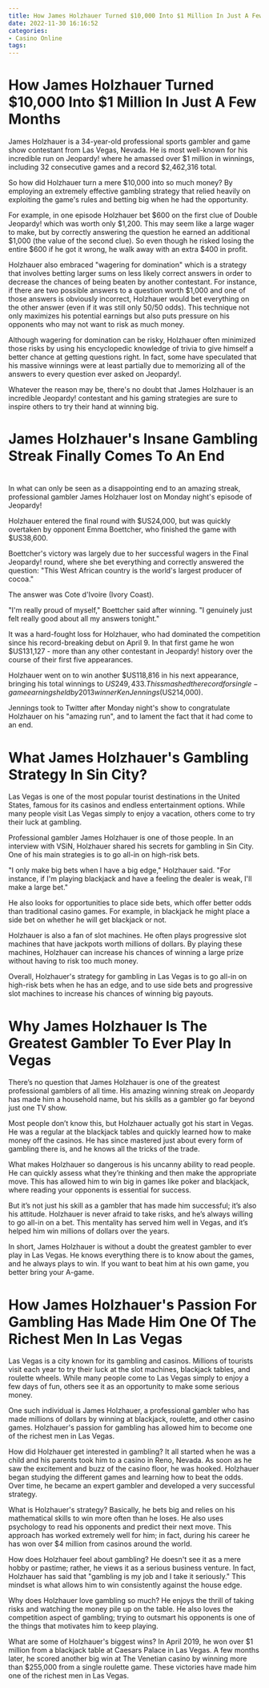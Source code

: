 ```yaml
---
title: How James Holzhauer Turned $10,000 Into $1 Million In Just A Few Months
date: 2022-11-30 16:16:52
categories:
- Casino Online
tags:
---
```



#  How James Holzhauer Turned $10,000 Into $1 Million In Just A Few Months

James Holzhauer is a 34-year-old professional sports gambler and game show contestant from Las Vegas, Nevada. He is most well-known for his incredible run on Jeopardy! where he amassed over $1 million in winnings, including 32 consecutive games and a record $2,462,316 total.

So how did Holzhauer turn a mere $10,000 into so much money? By employing an extremely effective gambling strategy that relied heavily on exploiting the game's rules and betting big when he had the opportunity.

For example, in one episode Holzhauer bet $600 on the first clue of Double Jeopardy! which was worth only $1,200. This may seem like a large wager to make, but by correctly answering the question he earned an additional $1,000 (the value of the second clue). So even though he risked losing the entire $600 if he got it wrong, he walk away with an extra $400 in profit.

Holzhauer also embraced "wagering for domination" which is a strategy that involves betting larger sums on less likely correct answers in order to decrease the chances of being beaten by another contestant. For instance, if there are two possible answers to a question worth $1,000 and one of those answers is obviously incorrect, Holzhauer would bet everything on the other answer (even if it was still only 50/50 odds). This technique not only maximizes his potential earnings but also puts pressure on his opponents who may not want to risk as much money.

Although wagering for domination can be risky, Holzhauer often minimized those risks by using his encyclopedic knowledge of trivia to give himself a better chance at getting questions right. In fact, some have speculated that his massive winnings were at least partially due to memorizing all of the answers to every question ever asked on Jeopardy!.

Whatever the reason may be, there's no doubt that James Holzhauer is an incredible Jeopardy! contestant and his gaming strategies are sure to inspire others to try their hand at winning big.

#  James Holzhauer's Insane Gambling Streak Finally Comes To An End

#

In what can only be seen as a disappointing end to an amazing streak, professional gambler James Holzhauer lost on Monday night's episode of Jeopardy!

Holzhauer entered the final round with $US24,000, but was quickly overtaken by opponent Emma Boettcher, who finished the game with $US38,600.

Boettcher's victory was largely due to her successful wagers in the Final Jeopardy! round, where she bet everything and correctly answered the question: "This West African country is the world's largest producer of cocoa."

The answer was Cote d'Ivoire (Ivory Coast).

"I'm really proud of myself," Boettcher said after winning. "I genuinely just felt really good about all my answers tonight."

It was a hard-fought loss for Holzhauer, who had dominated the competition since his record-breaking debut on April 9. In that first game he won $US131,127 - more than any other contestant in Jeopardy! history over the course of their first five appearances.

Holzhauer went on to win another $US118,816 in his next appearance, bringing his total winnings to $US249,433. This smashed the record for single-game earnings held by 2013 winner Ken Jennings ($US214,000).

Jennings took to Twitter after Monday night's show to congratulate Holzhauer on his "amazing run", and to lament the fact that it had come to an end.

#  What James Holzhauer's Gambling Strategy In Sin City?

Las Vegas is one of the most popular tourist destinations in the United States, famous for its casinos and endless entertainment options. While many people visit Las Vegas simply to enjoy a vacation, others come to try their luck at gambling.

Professional gambler James Holzhauer is one of those people. In an interview with VSiN, Holzhauer shared his secrets for gambling in Sin City. One of his main strategies is to go all-in on high-risk bets.

"I only make big bets when I have a big edge," Holzhauer said. "For instance, if I'm playing blackjack and have a feeling the dealer is weak, I'll make a large bet."

He also looks for opportunities to place side bets, which offer better odds than traditional casino games. For example, in blackjack he might place a side bet on whether he will get blackjack or not.

Holzhauer is also a fan of slot machines. He often plays progressive slot machines that have jackpots worth millions of dollars. By playing these machines, Holzhauer can increase his chances of winning a large prize without having to risk too much money.

Overall, Holzhauer's strategy for gambling in Las Vegas is to go all-in on high-risk bets when he has an edge, and to use side bets and progressive slot machines to increase his chances of winning big payouts.

#  Why James Holzhauer Is The Greatest Gambler To Ever Play In Vegas

There’s no question that James Holzhauer is one of the greatest professional gamblers of all time. His amazing winning streak on Jeopardy has made him a household name, but his skills as a gambler go far beyond just one TV show.

Most people don’t know this, but Holzhauer actually got his start in Vegas. He was a regular at the blackjack tables and quickly learned how to make money off the casinos. He has since mastered just about every form of gambling there is, and he knows all the tricks of the trade.

What makes Holzhauer so dangerous is his uncanny ability to read people. He can quickly assess what they’re thinking and then make the appropriate move. This has allowed him to win big in games like poker and blackjack, where reading your opponents is essential for success.

But it’s not just his skill as a gambler that has made him successful; it’s also his attitude. Holzhauer is never afraid to take risks, and he’s always willing to go all-in on a bet. This mentality has served him well in Vegas, and it’s helped him win millions of dollars over the years.

In short, James Holzhauer is without a doubt the greatest gambler to ever play in Las Vegas. He knows everything there is to know about the games, and he always plays to win. If you want to beat him at his own game, you better bring your A-game.

#  How James Holzhauer's Passion For Gambling Has Made Him One Of The Richest Men In Las Vegas

Las Vegas is a city known for its gambling and casinos. Millions of tourists visit each year to try their luck at the slot machines, blackjack tables, and roulette wheels. While many people come to Las Vegas simply to enjoy a few days of fun, others see it as an opportunity to make some serious money.

One such individual is James Holzhauer, a professional gambler who has made millions of dollars by winning at blackjack, roulette, and other casino games. Holzhauer's passion for gambling has allowed him to become one of the richest men in Las Vegas.

How did Holzhauer get interested in gambling? It all started when he was a child and his parents took him to a casino in Reno, Nevada. As soon as he saw the excitement and buzz of the casino floor, he was hooked. Holzhauer began studying the different games and learning how to beat the odds. Over time, he became an expert gambler and developed a very successful strategy.

What is Holzhauer's strategy? Basically, he bets big and relies on his mathematical skills to win more often than he loses. He also uses psychology to read his opponents and predict their next move. This approach has worked extremely well for him; in fact, during his career he has won over $4 million from casinos around the world.

How does Holzhauer feel about gambling? He doesn't see it as a mere hobby or pastime; rather, he views it as a serious business venture. In fact, Holzhauer has said that "gambling is my job and I take it seriously." This mindset is what allows him to win consistently against the house edge.

Why does Holzhauer love gambling so much? He enjoys the thrill of taking risks and watching the money pile up on the table. He also loves the competition aspect of gambling; trying to outsmart his opponents is one of the things that motivates him to keep playing.

What are some of Holzhauer's biggest wins? In April 2019, he won over $1 million from a blackjack table at Caesars Palace in Las Vegas. A few months later, he scored another big win at The Venetian casino by winning more than $255,000 from a single roulette game. These victories have made him one of the richest men in Las Vegas.